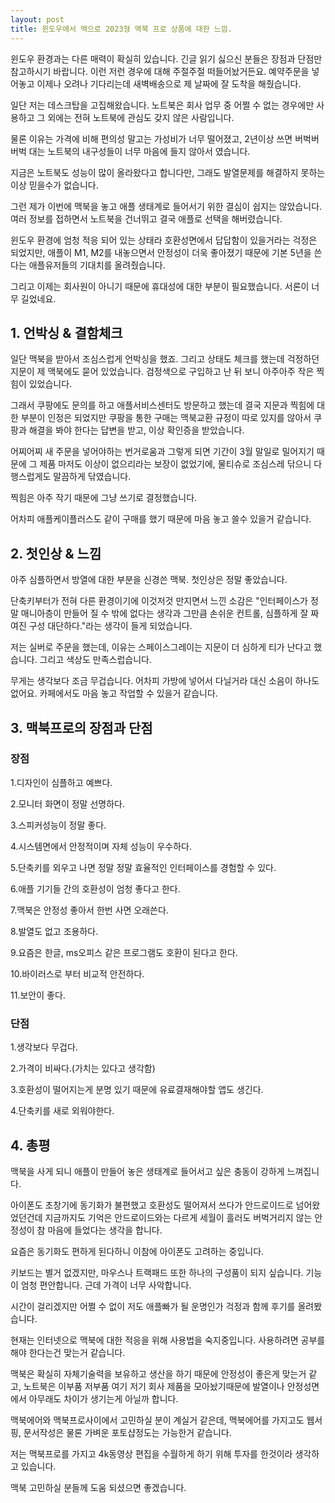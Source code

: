 ```yaml
---
layout: post
title: 윈도우에서 맥으로 2023형 맥북 프로 상품에 대한 느낌. 
---
```


윈도우 환경과는 다른 매력이 확실히 있습니다. 긴글 읽기 싫으신 분들은 장점과 단점만 참고하시기 바랍니다. 이런 저런 경우에 대해 주절주절 떠들어놨거든요. 예약주문을 넣어놓고 이제나 오려나 기다리는데 새벽배송으로 제 날짜에 잘 도착을 해줬습니다.

일단 저는 데스크탑을 고집해왔습니다.
노트북은 회사 업무 중 어쩔 수 없는 경우에만 사용하고 그 외에는 전혀 노트북에 관심도 갖지 않은 사람입니다.

물론 이유는 가격에 비해 편의성 말고는 가성비가 너무 떨어졌고, 2년이상 쓰면 버벅버버벅 대는 노트북의 내구성들이 너무 마음에 들지 않아서 였습니다.

지금은 노트북도 성능이 많이 올라왔다고 합니다만, 그래도 발열문제를 해결하지 못하는이상 믿을수가 없습니다.

그런 제가 이번에 맥북을 놓고 애플 생태계로 들어서기 위한 결심이 쉽지는 않았습니다.
여러 정보를 접하면서 노트북을 건너뛰고 결국 애플로 선택을 해버렸습니다.

윈도우 환경에 엄청 적응 되어 있는 상태라 호환성면에서 답답함이 있을거라는 걱정은 되었지만, 애플이 M1, M2를 내놓으면서 안정성이 더욱 좋아졌기 때문에 기본 5년을 쓴다는 애플유저들의 기대치를 올려줬습니다.

그리고 이제는 회사원이 아니기 때문에 휴대성에 대한 부분이 필요했습니다. 서론이 너무 길었네요.




<h2>1. 언박싱 & 결함체크</h2>
일단 맥북을 받아서 조심스럽게 언박싱을 했죠. 그리고 상태도 체크를 했는데 걱정하던 지문이 제 맥북에도 묻어 있었습니다. 검정색으로 구입하고 난 뒤 보니 아주아주 작은 찍힘이 있었습니다.

그래서 쿠팡에도 문의를 하고 애플서비스센터도 방문하고 했는데 결국 지문과 찍힘에 대한 부분이 인정은 되었지만 쿠팡을 통한 구매는 맥북교환 규정이 따로 있지를 않아서 쿠팡과 해결을 봐야 한다는 답변을 받고, 이상 확인증을 받았습니다.

어찌어찌 새 주문을 넣어야하는 번거로움과 그렇게 되면 기간이 3월 말일로 밀어지기 때문에 그 제품 마저도 이상이 없으리라는 보장이 없었기에, 물티슈로 조심스레 닦으니 다행스럽게도 말끔하게 닦였습니다.

찍힘은 아주 작기 때문에 그냥 쓰기로 결정했습니다.

어차피 애플케이플러스도 같이 구매를 했기 때문에 마음 놓고 쓸수 있을거 같습니다.



<h2>2. 첫인상 & 느낌</h2>
아주 심플하면서 방열에 대한 부분을 신경쓴 맥북. 첫인상은 정말 좋았습니다.

단축키부터가 전혀 다른 환경이기에 이것저것 만지면서 느낀 소감은 "인터페이스가 정말 매니아층이 만들어 질 수 밖에 없다는 생각과 그만큼 손쉬운 컨트롤, 심플하게 잘 짜여진 구성 대단하다."라는 생각이 들게 되었습니다.

저는 실버로 주문을 했는데, 이유는 스페이스그레이는 지문이 더 심하게 티가 난다고 했습니다. 그리고 색상도 만족스럽습니다.

무게는 생각보다 조금 무겁습니다. 어차피 가방에 넣어서 다닐거라 대신 소음이 하나도 없어요. 카페에서도 마음 놓고 작업할 수 있을거 같습니다.



<h2>3. 맥북프로의 장점과 단점</h2>

<h3>장점</h3>
1.디자인이 심플하고 예쁘다.

2.모니터 화면이 정말 선명하다.

3.스피커성능이 정말 좋다.

4.시스템면에서 안정적이며 자체 성능이 우수하다.

5.단축키를 외우고 나면 정말 정말 효율적인 인터페이스를 경험할 수 있다.

6.애플 기기들 간의 호환성이 엄청 좋다고 한다.

7.맥북은 안정성 좋아서 한번 사면 오래쓴다.

8.발열도 없고 조용하다.

9.요즘은 한글, ms오피스 같은 프로그램도 호환이 된다고 한다.

10.바이러스로 부터 비교적 안전하다.

11.보안이 좋다.

<h3>단점</h3>
1.생각보다 무겁다.

2.가격이 비싸다.(가치는 있다고 생각함)

3.호환성이 떨어지는게 분명 있기 때문에 유료결재해야할 앱도 생긴다.

4.단축키를 새로 외워야한다.



<h2>4. 총평</h2>
맥북을 사게 되니 애플이 만들어 놓은 생태계로 들어서고 싶은 충동이 강하게 느껴집니다.

아이폰도 초창기에 동기화가 불편했고 호환성도 떨어져서 쓰다가 안드로이드로 넘어왔었던건데 지금까지도 기억은 안드로이드와는 다르게 세월이 흘러도 버벅거리지 않는 안정성이 참 마음에 들었다는 생각을 합니다.

요즘은 동기화도 편하게 된다하니 이참에 아이폰도 고려하는 중입니다.

키보드는 별거 없겠지만, 마우스나 트랙패드 또한 하나의 구성품이 되지 싶습니다. 기능이 엄청 편안합니다. 근데 가격이 너무 사악합니다.

시간이 걸리겠지만 어쩔 수 없이 저도 애플빠가 될 운명인가 걱정과 함께 후기를 올려봤습니다.

현재는 인터넷으로 맥북에 대한 적응을 위해 사용법을 숙지중입니다.
사용하려면 공부를 해야 한다는건 맞는거 같습니다.

맥북은 확실히 자체기술력을 보유하고 생산을 하기 때문에 안정성이 좋은게 맞는거 같고, 노트북은 이부품 저부품 여기 저기 회사 제품을 모아놨기때문에 발열이나 안정성면에서 아무래도 차이가 생기는게 아닐까 합니다.

맥북에어와 맥북프로사이에서 고민하실 분이 계실거 같은데, 맥북에어를 가지고도 웹서핑, 문서작성은 물론 가벼운 포토샵정도는 가능한거 같습니다.

저는 맥북프로를 가지고 4k동영상 편집을 수월하게 하기 위해 투자를 한것이라 생각하고 있습니다.

맥북 고민하실 분들께 도움 되셨으면 좋겠습니다.